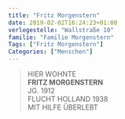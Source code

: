 ```yaml
---
title: "Fritz Morgenstern"
date: 2019-02-02T16:24:23+01:00
verlegestelle: "Wallstraße 10"
familie: "Familie Morgenstern"
Tags: ["Fritz Morgenstern"]
Categories: ["Menschen"]
---
```


> HIER WOHNTE <br />
> **FRITZ MORGENSTERN** <br />
> JG. 1912 <br />
> FLUCHT HOLLAND 1938 <br />
> MIT HILFE ÜBERLEBT <br />